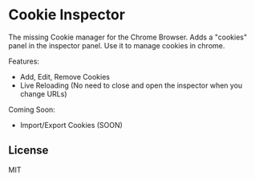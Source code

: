 # Cookie Inspector

The missing Cookie manager for the Chrome Browser. Adds a "cookies" panel in
the inspector panel. Use it to manage cookies in chrome.

Features:

- Add, Edit, Remove Cookies
- Live Reloading (No need to close and open the inspector when you change URLs)

Coming Soon:

- Import/Export Cookies (SOON)

## License

MIT

